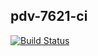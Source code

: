 ## pdv-7621-ci

[![Build Status](https://travis-ci.org/hanwckf/pdv-7621-ci.svg?branch=master)](https://travis-ci.org/hanwckf/pdv-7621-ci)
